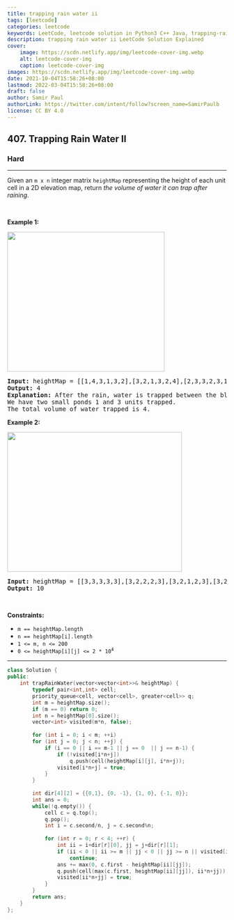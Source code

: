 ```yaml
---
title: trapping rain water ii
tags: [leetcode]
categories: leetcode
keywords: LeetCode, leetcode solution in Python3 C++ Java, trapping-rain-water-ii solution
description: trapping rain water ii LeetCode Solution Explained
cover:
    image: https://scdn.netlify.app/img/leetcode-cover-img.webp
    alt: leetcode-cover-img
    caption: leetcode-cover-img
images: https://scdn.netlify.app/img/leetcode-cover-img.webp
date: 2021-10-04T15:58:26+08:00
lastmod: 2022-03-04T15:58:26+08:00
draft: false
author: Samir Paul
authorLink: https://twitter.com/intent/follow?screen_name=SamirPaulb
license: CC BY 4.0
---
```



<h2>407. Trapping Rain Water II</h2><h3>Hard</h3><hr><div><p>Given an <code>m x n</code> integer matrix <code>heightMap</code> representing the height of each unit cell in a 2D elevation map, return <em>the volume of water it can trap after raining</em>.</p>

<p>&nbsp;</p>
<p><strong>Example 1:</strong></p>
<img alt="" src="https://assets.leetcode.com/uploads/2021/04/08/trap1-3d.jpg" style="width: 361px; height: 321px;">
<pre><strong>Input:</strong> heightMap = [[1,4,3,1,3,2],[3,2,1,3,2,4],[2,3,3,2,3,1]]
<strong>Output:</strong> 4
<strong>Explanation:</strong> After the rain, water is trapped between the blocks.
We have two small ponds 1 and 3 units trapped.
The total volume of water trapped is 4.
</pre>

<p><strong>Example 2:</strong></p>
<img alt="" src="https://assets.leetcode.com/uploads/2021/04/08/trap2-3d.jpg" style="width: 401px; height: 321px;">
<pre><strong>Input:</strong> heightMap = [[3,3,3,3,3],[3,2,2,2,3],[3,2,1,2,3],[3,2,2,2,3],[3,3,3,3,3]]
<strong>Output:</strong> 10
</pre>

<p>&nbsp;</p>
<p><strong>Constraints:</strong></p>

<ul>
	<li><code>m == heightMap.length</code></li>
	<li><code>n == heightMap[i].length</code></li>
	<li><code>1 &lt;= m, n &lt;= 200</code></li>
	<li><code>0 &lt;= heightMap[i][j] &lt;= 2 * 10<sup>4</sup></code></li>
</ul>
</div>

---




```cpp
class Solution {
public:
    int trapRainWater(vector<vector<int>>& heightMap) {
        typedef pair<int,int> cell;
        priority_queue<cell, vector<cell>, greater<cell>> q;
        int m = heightMap.size();
        if (m == 0) return 0;
        int n = heightMap[0].size();
        vector<int> visited(m*n, false);
        
        for (int i = 0; i < m; ++i)
        for (int j = 0; j < n; ++j) {
            if (i == 0 || i == m-1 || j == 0  || j == n-1) {
                if (!visited[i*n+j])
                    q.push(cell(heightMap[i][j], i*n+j));
                visited[i*n+j] = true;
            }
        }
        
        int dir[4][2] = {{0,1}, {0, -1}, {1, 0}, {-1, 0}};
        int ans = 0;
        while(!q.empty()) {
            cell c = q.top();
            q.pop();
            int i = c.second/n, j = c.second%n;
            
            for (int r = 0; r < 4; ++r) {
                int ii = i+dir[r][0], jj = j+dir[r][1];
                if (ii < 0 || ii >= m || jj < 0 || jj >= n || visited[ii*n+jj])
                    continue;
                ans += max(0, c.first - heightMap[ii][jj]);
                q.push(cell(max(c.first, heightMap[ii][jj]), ii*n+jj));
                visited[ii*n+jj] = true;
            }
        }
        return ans;
    }
};
```
